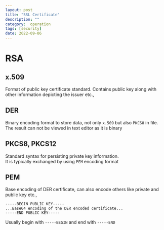 ```yaml
---
layout: post
title: "SSL Certificate"
description: ""
category:  operation
tags: [security]
date: 2022-09-06
---
```


# RSA

## x.509

Format of public key certificate standard. Contains public key along with other information depicting the issuer etc.,

## DER

Binary encoding format to store data, not only `x.509` but also `PKCS8` in file.  The result can not be viewed in text editor as it is binary

## PKCS8, PKCS12

Standard syntax for persisting private key information.  
It is typically exchanged by using `PEM` encoding format

## PEM

Base encoding of DER certificate, can also encode others like private and public key etc.,

```text
-----BEGIN PUBLIC KEY-----
...Base64 encoding of the DER encoded certificate...
-----END PUBLIC KEY-----
```


Usually begin with `-----BEGIN` and end with `-----END`
